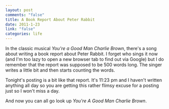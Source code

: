 ```yaml
--- 
layout: post
comments: "false"
title: A Book Report About Peter Rabbit
date: 2011-1-23
link: "false"
categories: life
---
```

In the classic musical <em>You're a Good Man Charlie Brown</em>, there's a song about writing a book report about Peter Rabbit. I forget who sings it now (and I'm too lazy to open a new browser tab to find out via Google) but I do remember that the report was supposed to be 500 words long. The singer writes a little bit and then starts counting the words.

Tonight's posting is a bit like that report. It's 11:23 pm and I haven't written anything all day so you are getting this rather flimsy excuse for a posting just so I won't miss a day.

And now you can all go look up <em>You're A Good Man Charlie Brown</em>.
